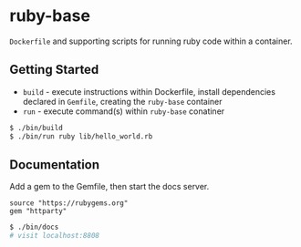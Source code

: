 # ruby-base

`Dockerfile` and supporting scripts for running ruby code within a container.

## Getting Started

- `build` - execute instructions within Dockerfile, install dependencies declared in `Gemfile`, creating the `ruby-base` container
- `run` - execute command(s) within `ruby-base` conatiner

```bash
$ ./bin/build
$ ./bin/run ruby lib/hello_world.rb
```

## Documentation

Add a gem to the Gemfile, then start the docs server.

```Gemfile
source "https://rubygems.org"
gem "httparty"
```

```bash
$ ./bin/docs
# visit localhost:8808
```
